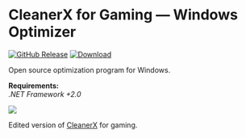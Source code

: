 # CleanerX for Gaming — Windows Optimizer

[![GitHub Release](https://img.shields.io/github/release/Muteo42/CleanerX-for-Gaming.svg)](https://github.com/Muteo42/CleanerX-for-Gaming/releases/latest) [![Download](https://img.shields.io/github/downloads/Muteo42/CleanerX-for-Gaming/total.svg)](https://github.com/Muteo42/CleanerX-for-Gaming/releases/latest)

Open source optimization program for Windows.

**Requirements:**<br />
*.NET Framework +2.0*
<br />

<img src="https://cdn.discordapp.com/attachments/489752132065558538/859813669482659901/Untitled-1.png">

Edited version of [CleanerX](https://github.com/obirninja-lab/CleanerX) for gaming.
